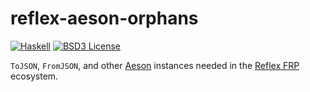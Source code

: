 # reflex-aeson-orphans

[![Haskell](https://img.shields.io/badge/language-Haskell-orange.svg)](https://haskell.org) [![BSD3 License](https://img.shields.io/badge/license-BSD3-blue.svg)](https://github.com/reflex-frp/reflex-aeson-orphans/blob/master/LICENSE)

`ToJSON`, `FromJSON`, and other [Aeson](http://hackage.haskell.org/package/aeson) instances needed in the [Reflex FRP](https://reflex-frp.org) ecosystem.
